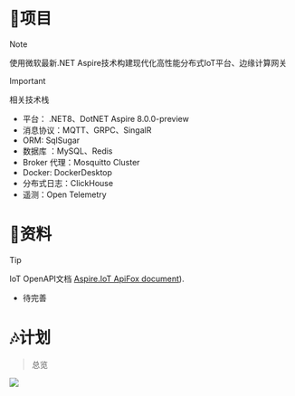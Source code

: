 <a name="GXrzo"></a>
# 🎯项目
> [!NOTE]
> 使用微软最新.NET Aspire技术构建现代化高性能分布式IoT平台、边缘计算网关

> [!IMPORTANT]
> 相关技术栈
> * 平台： .NET8、DotNET Aspire  8.0.0-preview
> * 消息协议：MQTT、GRPC、SingalR
> * ORM:      SqlSugar
> * 数据库    ：MySQL、Redis
> * Broker 代理：Mosquitto Cluster
> * Docker: DockerDesktop
> * 分布式日志：ClickHouse
> * 遥测：Open Telemetry
<a name="GXrzo"></a>
# 🌊资料
> [!TIP]
> IoT OpenAPI文档 [Aspire.IoT ApiFox document](https://buy8bcfn6d.apifox.cn/)).
>* 待完善
<a name="sKxNP"></a>
# 🎶计划
> 总览

![](https://cdn.nlark.com/yuque/0/2024/jpeg/35802242/1713682975601-2f97df4b-4f56-4a20-850c-6dbeac04a1ee.jpeg)
<a name="mPvHi"></a>
## 
